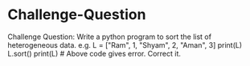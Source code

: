 # Challenge-Question
Challenge Question:  Write a python program to sort the list of heterogeneous data. e.g. L = ["Ram", 1, "Shyam", 2, "Aman", 3] print(L) L.sort() print(L) # Above code gives error. Correct it.
